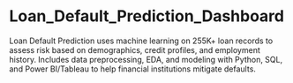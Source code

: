 # Loan_Default_Prediction_Dashboard
Loan Default Prediction uses machine learning on 255K+ loan records to assess risk based on demographics, credit profiles, and employment history. Includes data preprocessing, EDA, and modeling with Python, SQL, and Power BI/Tableau to help financial institutions mitigate defaults.
